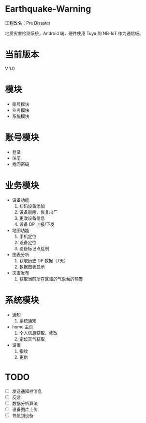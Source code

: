 # Earthquake-Warning
工程改名：Pre Disaster

地质灾害检测系统，Android 端，硬件使用 Tuya 的 NB-IoT 作为通信板。

# 当前版本
   V 1.0

# 模块
- 账号模块
- 业务模块
- 系统模块

# 账号模块
- 登录
- 注册
- 找回密码

# 业务模块
- 设备功能
    1. 扫码设备添加
    2. 设备删除、恢复出厂
    3. 更改设备信息
    4. 设备 DP 上报/下发
- 地图功能
    1. 手机定位
    2. 设备定位
    3. 设备标记点绘制
- 图表分析
    1. 获取历史 DP 数据（7天）
    2. 数据图表显示
- 灾害发布
    1. 获取当前所在区域的气象台的预警

# 系统模块
- 通知
    1. 系统通知
- home 主页
    1. 个人信息获取、修改
    2. 定位天气获取
- 设置
    1. 指纹
    2. 更新
    
# TODO
- [ ] 发送通知栏消息
- [ ] 反馈
- [ ] 数据分析算法
- [ ] 设备图片上传
- [ ] 导航到设备
